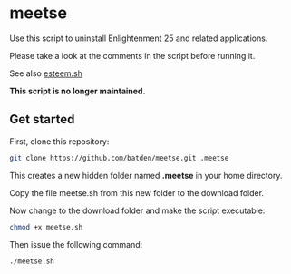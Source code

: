 # meetse

Use this script to uninstall Enlightenment 25 and related applications.

Please take a look at the comments in the script before running it.

See also [esteem.sh](https://github.com/batden/esteem)

**This script is no longer maintained.**

## Get started

First, clone this repository:

```bash
git clone https://github.com/batden/meetse.git .meetse
```

This creates a new hidden folder named **.meetse** in your home directory.

Copy the file meetse.sh from this new folder to the download folder.

Now change to the download folder and make the script executable:

```bash
chmod +x meetse.sh
```

Then issue the following command:

```bash
./meetse.sh
```
